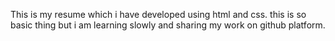This is my resume which i have developed using html and css. this is so basic thing but i am learning slowly and sharing my work on github platform.
